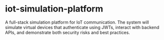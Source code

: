 # iot-simulation-platform
A full-stack simulation platform for IoT communication. The system will simulate virtual devices that authenticate using JWTs, interact with backend APIs, and demonstrate both security risks and best practices.
